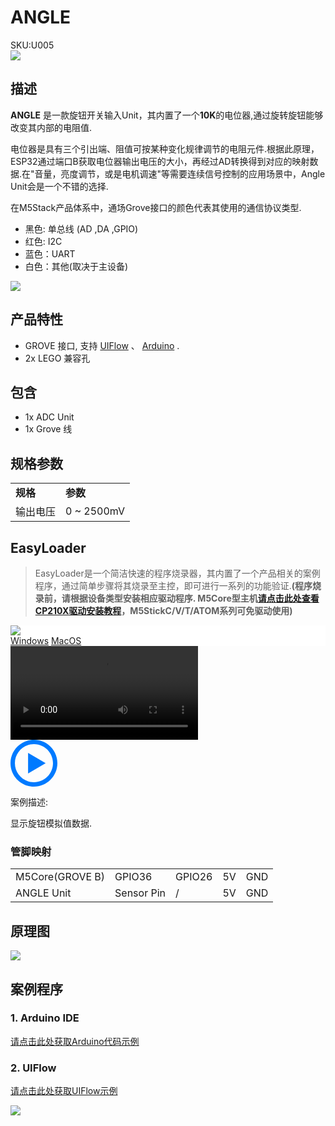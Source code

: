 # ANGLE

<div class="badge badge-pill badge-primary product_sku_tag">SKU:U005</div>

<div class="product_pic"><img src="assets/img/product_pics/unit/M5GO_Unit_angle.webp"></div>

## 描述

**ANGLE** 是一款旋钮开关输入Unit，其内置了一个**10K**的电位器,通过旋转旋钮能够改变其内部的电阻值.

电位器是具有三个引出端、阻值可按某种变化规律调节的电阻元件.根据此原理，ESP32通过端口B获取电位器输出电压的大小，再经过AD转换得到对应的映射数据.在"音量，亮度调节，或是电机调速"等需要连续信号控制的应用场景中，Angle Unit会是一个不错的选择.

在M5Stack产品体系中，通场Grove接口的颜色代表其使用的通信协议类型.
- 黑色: 单总线 (AD ,DA ,GPIO)
- 红色: I2C
- 蓝色：UART
- 白色：其他(取决于主设备)

<img src="assets/img/product_pics/unit/angle/unit_angle_03.webp">

## 产品特性

- GROVE 接口, 支持 [UIFlow](http://flow.m5stack.com) 、 [Arduino](http://www.arduino.cc) .
- 2x LEGO 兼容孔

## 包含

- 1x ADC Unit
- 1x Grove 线

## 规格参数

<table>
   <tr style="font-weight:bold">
      <td>规格</td>
      <td>参数</td>
   </tr>
   <tr>
      <td>输出电压</td>
      <td>0 ~ 2500mV</td>
   </tr>
</table>


## EasyLoader

>EasyLoader是一个简洁快速的程序烧录器，其内置了一个产品相关的案例程序，通过简单步骤将其烧录至主控，即可进行一系列的功能验证.**(程序烧录前，请根据设备类型安装相应驱动程序. M5Core型主机[请点击此处查看CP210X驱动安装教程](zh_CN/arduino/arduino_development?id=安装串口驱动)，M5StickC/V/T/ATOM系列可免驱动使用)**

<div class="easyloader-box">
    <div style="background-color:white;">
        <div><img src="https://m5stack.oss-cn-shenzhen.aliyuncs.com/image/easyloader_intro.webp"></div>
        <div class="easyloader-btn">
            <a href="https://m5stack.oss-cn-shenzhen.aliyuncs.com/EasyLoader/Windows/UNIT/For%20M5Core/EasyLoader_Angle_UNIT_With_M5Core.exe">Windows</a>
            <a href="https://m5stack.oss-cn-shenzhen.aliyuncs.com/EasyLoader/MacOS/UNIT/EasyLoader_Angle_UNIT_With_M5Core_0x1000.dmg">MacOS</a>
            <!-- <a>Linux</a>
            <a>MacOS</a> -->
        </div>
    </div>
    <div>
        <video id="example_video" controls>
            <source src="https://m5stack.oss-cn-shenzhen.aliyuncs.com/video/Product_example_video/Unit/Angle_UNIT.mp4" type="video/mp4">
        </video>
        <div class="easyloader-mask">
        <a>
            <svg id="play-btn" t="1583228776634" class="icon" viewBox="0 0 1024 1024" version="1.1" xmlns="http://www.w3.org/2000/svg" p-id="4152" width="75" height="75"><path d="M512 0C229.216 0 0 229.216 0 512s229.216 512 512 512 512-229.216 512-512S794.784 0 512 0z m0 928C282.24 928 96 741.76 96 512S282.24 96 512 96s416 186.24 416 416-186.24 416-416 416zM384 288l384 224-384 224z" p-id="4153" fill="#007aff"></path></svg></a>
            <p>案例描述:</p>
            <p>显示旋钮模拟值数据.</p>
        </div>
    </div>
</div>

### 管脚映射

<table>
 <tr><td>M5Core(GROVE B)</td><td>GPIO36</td><td>GPIO26</td><td>5V</td><td>GND</td></tr>
 <tr><td>ANGLE Unit</td><td>Sensor Pin</td><td>/</td><td>5V</td><td>GND</td></tr>
</table>

## 原理图

<img src="assets/img/product_pics/unit/angle_sch.webp">


## 案例程序

### 1. Arduino IDE

[请点击此处获取Arduino代码示例](https://github.com/m5stack/M5-ProductExampleCodes/tree/master/Unit/ANGLE/Arduino)

### 2. UIFlow

[请点击此处获取UIFlow示例](https://github.com/m5stack/M5-ProductExampleCodes/tree/master/Unit/ANGLE/UIFlow)

<img src="assets/img/product_pics/unit/unit_example/ANGLE/example_unit_angle_03.webp">


<script>

   var purchase_link = 'https://m5stack.com/collections/m5-unit/products/angle-unit';

   anchor_search(purchase_link);
   scrollFunc();

</script>